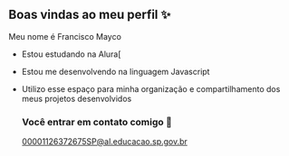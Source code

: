 ## Boas vindas ao meu perfil ✨

Meu nome é Francisco Mayco

- Estou estudando na Alura[
- Estou me desenvolvendo na linguagem Javascript
- Utilizo esse espaço para minha organização e compartilhamento dos meus projetos desenvolvidos

  ### Você entrar em contato comigo 📢

  00001126372675SP@al.educacao.sp.gov.br
